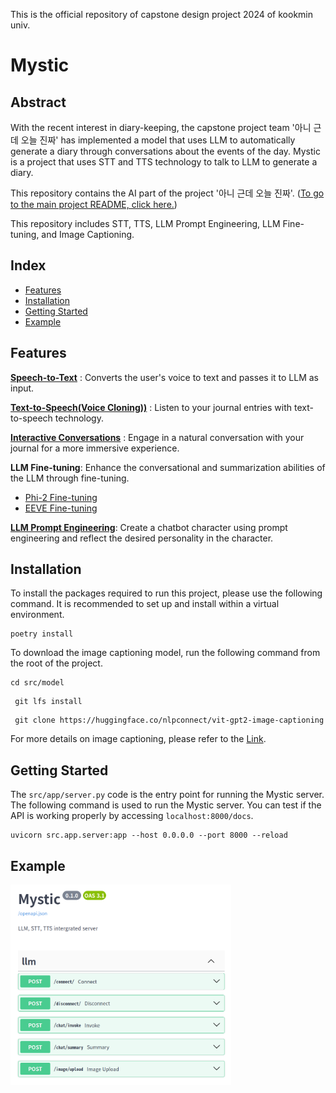 This is the official repository of capstone design project 2024 of kookmin univ. 

# Mystic

## Abstract
With the recent interest in diary-keeping, the capstone project team '아니 근데 오늘 진짜' has implemented a model that uses LLM to automatically generate a diary through conversations about the events of the day. Mystic is a project that uses STT and TTS technology to talk to LLM to generate a diary. 

This repository contains the AI part of the project '아니 근데 오늘 진짜'. ([To go to the main project README, click here.](https://github.com/kookmin-sw/capstone-2024-13))

This repository includes STT, TTS, LLM Prompt Engineering, LLM Fine-tuning, and Image Captioning.

## Index
 - [Features](#features)
 - [Installation](#installation)
 - [Getting Started](#getting-started)
 - [Example](#example)
 
## Features
 **[Speech-to-Text](https://github.com/kookmin-sw/capstone-2024-13/tree/main/src/service/mystic/src/model/stt)** : Converts the user's voice to text and passes it to LLM as input.

 **[Text-to-Speech(Voice Cloning))](https://github.com/kookmin-sw/capstone-2024-13/tree/main/src/service/mystic/src/model/tts)** : Listen to your journal entries with text-to-speech technology.

 **[Interactive Conversations](https://github.com/kookmin-sw/capstone-2024-13/tree/main/src/service/mystic/src/chain)** : Engage in a natural conversation with your journal for a more immersive experience.

 **LLM Fine-tuning**: Enhance the conversational and summarization abilities of the LLM through fine-tuning.
 - [Phi-2 Fine-tuning]()
 - [EEVE Fine-tuning](https://github.com/kookmin-sw/capstone-2024-13/tree/main/src/service/mystic/src/model/llm/eeve)

 **[LLM Prompt Engineering](https://github.com/kookmin-sw/capstone-2024-13/tree/main/src/service/mystic/src/template)**: Create a chatbot character using prompt engineering and reflect the desired personality in the character.

 ## Installation
 To install the packages required to run this project, please use the following command. It is recommended to set up and install within a virtual environment.
 ~~~
poetry install
 ~~~

 To download the image captioning model, run the following command from the root of the project.
 ~~~
 cd src/model
~~~
~~~
 git lfs install
~~~

~~~
 git clone https://huggingface.co/nlpconnect/vit-gpt2-image-captioning
 ~~~

 For more details on image captioning, please refer to the [Link](https://huggingface.co/nlpconnect/vit-gpt2-image-captioning).

 ## Getting Started
 The `src/app/server.py` code is the entry point for running the Mystic server. The following command is used to run the Mystic server. You can test if the API is working properly by accessing `localhost:8000/docs`.
 ~~~
 uvicorn src.app.server:app --host 0.0.0.0 --port 8000 --reload
 ~~~

 ## Example
<img src="./assets/example.png" align="center" width="70%">  